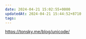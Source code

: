 ```yaml
---
date: 2024-04-21 15:02:55+0000
updatedAt: 2024-04-21 15:44:52+8710
tags: 
---
```

https://tonsky.me/blog/unicode/